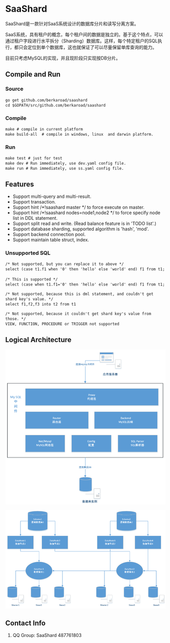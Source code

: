 # SaaShard
SaaShard是一款针对SaaS系统设计的数据库分片和读写分离方案。

SaaS系统，具有租户的概念，每个租户间的数据是独立的。基于这个特点，可以通过租户字段进行水平拆分（Sharding）数据库。这样，每个特定租户的SQL执行，都只会定位到单个数据库，这也就保证了可以尽量保留单库查询的能力。

目前只考虑MySQL的实现，并且现阶段只实现按DB分片。

## Compile and Run

### Source
```
go get github.com/berkaroad/saashard
cd $GOPATH/src/github.com/berkaroad/saashard
```

### Compile

```
make # compile in current platform
make build-all  # compile in windows, linux  and darwin platform.
```

### Run

```
make test # just for test
make dev # Run immediately, use dev.yaml config file.
make run # Run immediately, use ss.yaml config file.
```

## Features
- Support multi-query and multi-result.
- Support transaction.
- Support hint /*!saashard master */ to force execute on master.
- Support hint /*!saashard nodes=node1,node2 */ to force specify node list in DDL statement.
- Support split read and write. (Read balance feature is in 'TODO list'.)
- Support database sharding, supported algorithm is 'hash', 'mod'.
- Support backend connection pool.
- Support maintain table struct, index.

### Unsupported SQL

```
/* Not supported, but you can replace it to above */
select (case t1.f1 when '0' then 'hello' else 'world' end) f1 from t1;

/* This is supported */
select (case when t1.f1='0' then 'hello' else 'world' end) f1 from t1;
```

```
/* Not supported, because this is dml statement, and couldn't get shard key's value. */
select f1,f2,f3 into t2 from t1
```

```
/* Not supported, because it couldn't get shard key's value from those. */
VIEW, FUNCTION, PROCEDURE or TRIGGER not supported
```

## Logical Architecture

![logical architecture](docs/images/logical_arch.png "logical architecture")

![logical schema](docs/images/logical_schema.png "logical schema")

## Contact Info

1. QQ Group: SaaShard 487761803